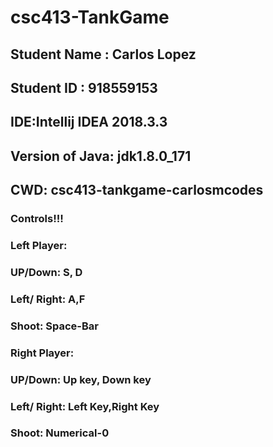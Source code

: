 # csc413-TankGame

## Student Name : Carlos Lopez
## Student ID : 918559153

##  IDE:Intellij IDEA 2018.3.3
## Version of Java: jdk1.8.0_171
## CWD: csc413-tankgame-carlosmcodes

### Controls!!!
### Left Player:
### UP/Down: S, D
### Left/ Right: A,F
### Shoot: Space-Bar
### Right Player:
### UP/Down: Up key, Down key
### Left/ Right: Left Key,Right Key
### Shoot: Numerical-0



